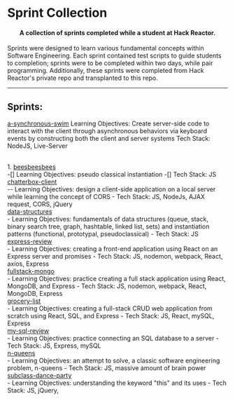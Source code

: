 # Sprint Collection

<h4 align="center">A collection of sprints completed while a student at Hack Reactor.</h4>

Sprints were designed to learn various fundamental concepts within Software Engineering. Each sprint contained test scripts to guide students to completion; sprints were to be completed within two days, while pair programming. Additionally, these sprints were completed from Hack Reactor's private repo and transplanted to this repo.
<br/>

---

## Sprints:


<a href="https://github.com/bryanee23/sprint-collection/tree/master/a-synchronous-swim">a-synchronous-swim</a>
 Learning Objectives: Create server-side code to interact with the client through asynchronous behaviors via keyboard events by constructing both the client and server systems
 Tech Stack: NodeJS, Live-Server

<br>
1. <a href="https://github.com/bryanee23/sprint-collection/tree/master/beesbeesbees">beesbeesbees</a>
<br>
-[] Learning Objectives: pseudo classical instantiation
-[] Tech Stack: JS


<br>
<a href="https://github.com/bryanee23/sprint-collection/tree/masterchatterbox-client">chatterbox-client</a>
<br>
-- Learning Objectives: design a client-side application on a local server while learning the concept of CORS
- Tech Stack: JS, NodeJs, AJAX request, CORS, jQuery

<br>
<a href="https://github.com/bryanee23/sprint-collection/tree/master/data-structures">data-structures</a>
<br>
- Learning Objectives: fundamentals of data structures (queue, stack, binary search tree, graph, hashtable, linked list, sets) and instantiation patterns (functional, prototypal, pseudoclassical)
- Tech Stack: JS

<br>
<a href="https://github.com/bryanee23/sprint-collection/tree/master/express-review">express-review</a>
<br>
- Learning Objectives: creating a front-end application using React on an Express server and promises
- Tech Stack: JS, nodemon, webpack, React, axios, Express

<br>
<a href="https://github.com/bryanee23/sprint-collection/tree/master/fullstack-mongo">fullstack-mongo</a>
<br>
- Learning Objectives: practice creating a full stack application using React, MongoDB, and Express
- Tech Stack: JS, nodemon, webpack, React, MongoDB, Express

<br>
<a href="https://github.com/bryanee23/sprint-collection/tree/master/grocery-list">grocery-list</a>
<br>
- Learning Objectives: creating a full-stack CRUD web application from scratch using React, SQL, and Express
- Tech Stack: JS, React, mySQL, Express

<br>
<a href="https://github.com/bryanee23/sprint-collection/tree/master/my-sql-review">my-sql-review</a>
<br>
- Learning Objectives: practice connecting an SQL database to a server
- Tech Stack: JS, Express, mySQL

<br>
<a href="https://github.com/bryanee23/sprint-collection/tree/master/n-queens">n-queens</a>
<br>
- Learning Objectives: an attempt to solve, a classic software engineering problem, n-queens
- Tech Stack: JS, massive amount of brain power

<br>
<a href="https://github.com/bryanee23/sprint-collection/tree/master/subclass-dance-party">subclass-dance-party</a>
<br>
- Learning Objectives: understanding the keyword "this" and its uses
- Tech Stack: JS, jQuery,
